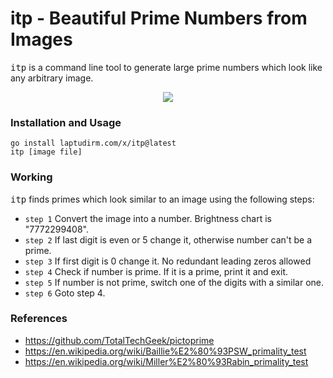 # itp - Beautiful Prime Numbers from Images

<samp>itp</samp> is a command line tool to generate large prime numbers which look like any arbitrary image.

<!-- Preview -->
<div align="center">
  <a href="https://gist.github.com/raklaptudirm/fc6fd8452fefc246951efca730e9e214">
    <img src="https://user-images.githubusercontent.com/68542775/174952364-39ce9031-6ab0-4e7b-a15f-2665bdc88056.png">
  </a>
</div>


### Installation and Usage

```
go install laptudirm.com/x/itp@latest
itp [image file]
```

### Working

<samp>itp</samp> finds primes which look similar to an image using the following steps:

- `step 1` Convert the image into a number. Brightness chart is "7772299408".
- `step 2` If last digit is even or 5 change it, otherwise number can't be a prime.
- `step 3` If first digit is 0 change it. No redundant leading zeros allowed
- `step 4` Check if number is prime. If it is a prime, print it and exit.
- `step 5` If number is not prime, switch one of the digits with a similar one.
- `step 6` Goto step 4.

### References

- https://github.com/TotalTechGeek/pictoprime
- https://en.wikipedia.org/wiki/Baillie%E2%80%93PSW_primality_test
- https://en.wikipedia.org/wiki/Miller%E2%80%93Rabin_primality_test
